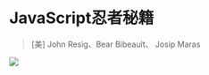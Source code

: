 # JavaScript忍者秘籍
> [美] John Resig、Bear Bibeault、 Josip Maras

![](https://tse1-mm.cn.bing.net/th/id/OIP._FX-wGcfO_mlXdq_NiluigAAAA?w=162&h=180&c=7&o=5&dpr=2&pid=1.7)

